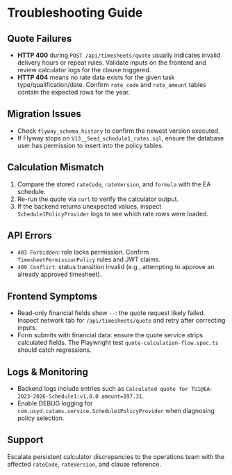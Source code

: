 # Troubleshooting Guide

## Quote Failures
- **HTTP 400** during `POST /api/timesheets/quote` usually indicates invalid delivery hours or repeat rules. Validate inputs on the frontend and review calculator logs for the clause triggered.
- **HTTP 404** means no rate data exists for the given task type/qualification/date. Confirm `rate_code` and `rate_amount` tables contain the expected rows for the year.

## Migration Issues
- Check `flyway_schema_history` to confirm the newest version executed.
- If Flyway stops on `V13__Seed_schedule1_rates.sql`, ensure the database user has permission to insert into the policy tables.

## Calculation Mismatch
1. Compare the stored `rateCode`, `rateVersion`, and `formula` with the EA schedule.
2. Re-run the quote via `curl` to verify the calculator output.
3. If the backend returns unexpected values, inspect `Schedule1PolicyProvider` logs to see which rate rows were loaded.

## API Errors
- `403 Forbidden`: role lacks permission. Confirm `TimesheetPermissionPolicy` rules and JWT claims.
- `409 Conflict`: status transition invalid (e.g., attempting to approve an already approved timesheet).

## Frontend Symptoms
- Read-only financial fields show `--`: the quote request likely failed. Inspect network tab for `/api/timesheets/quote` and retry after correcting inputs.
- Form submits with financial data: ensure the quote service strips calculated fields. The Playwright test `quote-calculation-flow.spec.ts` should catch regressions.

## Logs & Monitoring
- Backend logs include entries such as `Calculated quote for TU1@EA-2023-2026-Schedule1:v1.0.0 amount=197.31`.
- Enable DEBUG logging for `com.usyd.catams.service.Schedule1PolicyProvider` when diagnosing policy selection.

## Support
Escalate persistent calculator discrepancies to the operations team with the affected `rateCode`, `rateVersion`, and clause reference.
